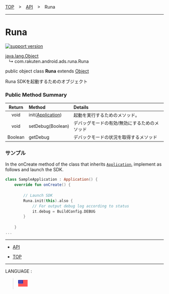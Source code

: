 [TOP](../#top)　>　[API](./README.md)　>　Runa

---

# Runa

[![support version](http://img.shields.io/badge/runa-1.4.0+-blueviolet.svg?style=flat)](https://github.com/rakuten-ads/Rakuten-Ads-Android/releases/tag/1.4.0)

[java.lang.Object](https://developer.android.com/reference/java/lang/Object.html)<br>
&nbsp;&nbsp;&nbsp;↳&nbsp;com.rakuten.android.ads.runa.Runa

public object class **Runa** extends [Object](https://developer.android.com/reference/java/lang/Object.html)<br>

Runa SDKを起動するためのオブジェクト


### Public Method Summary

|Return|Method|Details|
|:---:|:---|:---|
|void|init([Application](https://developer.android.com/reference/android/app/Application))|起動を実行するためのメソッド。|
|void|setDebug(Boolean)|デバッグモードの有効/無効にするためのメソッド|
|Boolean|getDebug|デバックモードの状況を取得するメソッド|


### サンプル

In the onCreate method of the class that inherits [`Application`](https://developer.android.com/reference/android/app/Application), implement as follows and launch the SDK.

```kotlin
class SampleApplication : Application() {
    override fun onCreate() {

        // Launch SDK
        Runa.init(this).also {
            // For output debug log according to status
            it.debug = BuildConfig.DEBUG
        }

    }
...
```


---

* [API](./README.md)

* [TOP](../#top)

---
LANGUAGE :
> [![en](/doc/lang/en.png)](/doc/api/Runa.md)
